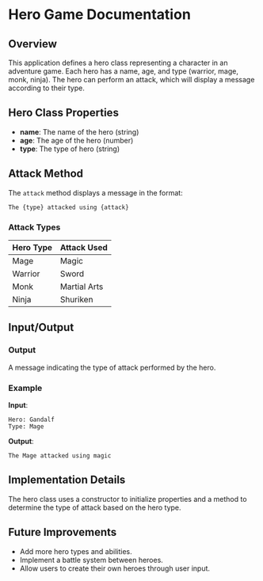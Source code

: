 # Hero Game Documentation

## Overview

This application defines a hero class representing a character in an adventure game. Each hero has a name, age, and type (warrior, mage, monk, ninja). The hero can perform an attack, which will display a message according to their type.

## Hero Class Properties

- **name**: The name of the hero (string)
- **age**: The age of the hero (number)
- **type**: The type of hero (string)

## Attack Method

The `attack` method displays a message in the format:

```
The {type} attacked using {attack}
```

### Attack Types

| Hero Type | Attack Used          |
|-----------|----------------------|
| Mage      | Magic                |
| Warrior   | Sword                |
| Monk      | Martial Arts         |
| Ninja     | Shuriken             |

## Input/Output

### Output

A message indicating the type of attack performed by the hero.

### Example

**Input**:
```
Hero: Gandalf
Type: Mage
```

**Output**:
```
The Mage attacked using magic
```

## Implementation Details

The hero class uses a constructor to initialize properties and a method to determine the type of attack based on the hero type.

## Future Improvements

- Add more hero types and abilities.
- Implement a battle system between heroes.
- Allow users to create their own heroes through user input.